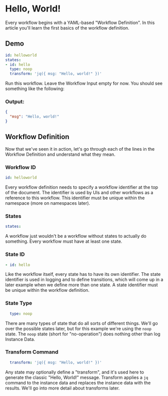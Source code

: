 


# Hello, World!

Every workflow begins with a YAML-based "Workflow Definition". In this article you'll learn the first basics of the workflow definition.

## Demo

```yaml
id: helloworld
states:
- id: hello
  type: noop
  transform: 'jq({ msg: "Hello, world!" })'
```

Run this workflow. Leave the Workflow Input empty for now. You should see something like the following:

### Output:

```json
{
  "msg": "Hello, world!"
}
```

## Workflow Definition

Now that we've seen it in action, let's go through each of the lines in the Workflow Definition and understand what they mean.

### Workflow ID

```yaml
id: helloworld
```

Every workflow definition needs to specify a workflow identifier at the top of the document. The identifier is used by UIs and other workflows as a reference to this workflow. This identifier must be unique within the namespace (more on namespaces later).

### States

```yaml
states:
```

A workflow just wouldn't be a workflow without states to actually do something. Every workflow must have at least one state. 

### State ID

```yaml
- id: hello
```

Like the workflow itself, every state has to have its own identifier. The state identifier is used in logging and to define transitions, which will come up in a later example when we define more than one state. A state identifier must be unique within the workflow definition. 

### State Type

```yaml
  type: noop
```

There are many types of state that do all sorts of different things. We'll go over the possible states later, but for this example we're using the `noop` state. The `noop` state (short for "no-operation") does nothing other than log Instance Data. 

### Transform Command

```yaml
  transform: 'jq({ msg: "Hello, world!" })'
```

Any state may optionally define a "transform", and it's used here to generate the classic "Hello, World!" message. Transform applies a `jq` command to the instance data and replaces the instance data with the results. We'll go into more detail about transforms later.